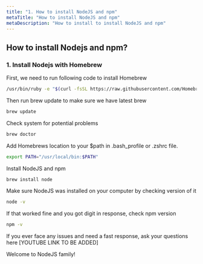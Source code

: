 ```yaml
---
title: "1. How to install NodeJS and npm"
metaTitle: "How to install NodeJS and npm"
metaDescription: "How to install to install NodeJS and npm"
---
```


## How to install Nodejs and npm?

### 1. Install Nodejs with Homebrew 


First, we need to run following code to install Homebrew
```bash
/usr/bin/ruby -e "$(curl -fsSL https://raw.githubusercontent.com/Homebrew/install/master/install)"
```

Then run brew update to make sure we have latest brew
```bash
brew update
```

Check system for potential problems
```bash
brew doctor
```

Add Homebrews location to your $path in .bash_profile or .zshrc file.
```bash
export PATH="/usr/local/bin:$PATH"
```

Install NodeJS and npm
```bash
brew install node
```

Make sure NodeJS was installed on your computer by checking version of it
```bash
node -v
```

If that worked fine and you got digit in response, check npm version
```bash
npm -v
```

If you ever face any issues and need a fast response, ask your questions here [YOUTUBE LINK TO BE ADDED]

Welcome to NodeJS family!